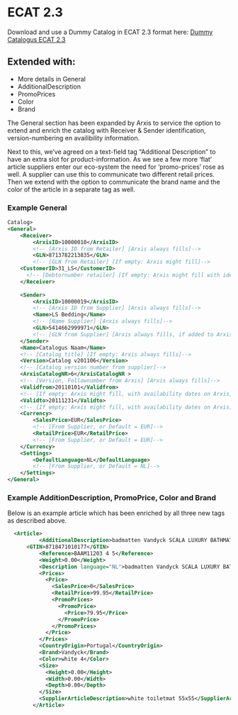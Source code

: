# ECAT 2.3

Download and use a Dummy Catalog in ECAT 2.3 format here: [Dummy Catalogus ECAT 2.3](https://github.com/Arxis-io/eCatalog/blob/main/ECAT/2.3%20%5BGeneral%2C%20AdditionalDescription%2C%20PromoPrice%2C%20Color%2C%20Brand%5D/Sample/Dummy%20Catalogus%20ECAT2.3%20.xml)

## Extended with:

- More details in General
- AdditionalDescription
- PromoPrices
- Color
- Brand

The General section has been expanded by Arxis to service the option to extend and enrich the catalog with Receiver & Sender identification, version-numbering en availibility information.

Next to this, we’ve agreed on a text-field tag “Additional Description” to have an extra slot for product-information. As we see a few more ‘flat’ article suppliers enter our eco-system the need for ‘promo-prices’ rose as well. A supplier can use this to communicate two different retail prices. 
Then we extend with the option to communicate the brand name and the color of the article in a separate tag as well. 


### Example General

```xml
Catalog>
<General>
	<Receiver>
		<ArxisID>10000010</ArxisID> 
		<!-- [Arxis ID from Retailer] [Arxis always fills]-->
		<GLN>8713782213835</GLN> 
		<!-- [GLN from Retailer] [If empty: Arxis might fill]-->
    <CustomerID>31_LS</CustomerID> 
	  <!-- [Debtornumber retailer] [If empty: Arxis might fill with identification number]-->
	</Receiver>
	
	<Sender>
		<ArxisID>10000019</ArxisID> 
		<!-- [Arxis ID from Supplier] [Arxis always fills]-->
		<Name>LS Bedding</Name> 
		<!-- [Name Supplier] [Arxis always fills]-->
		<GLN>5414662999971</GLN> 
		<!-- [GLN from Supplier] [Arxis always fills, if added to Arxis]-->
	</Sender>
	<Name>Catalogus Naam</Name> 
	<!-- [Catalog title] [If empty: Arxis always fills]-->
	<Version>Catalog v201106</Version> 
	<!-- [Catalog version number from supplier]-->
	<ArxisCatalogNR>6</ArxisCatalogNR > 
	<!-- [Version, Follownumber from Arxis] [Arxis always fills]-->	
	<Validfrom>20110101</Validfrom> 
	<!-- [If empty: Arxis might fill, with availability dates on Arxis]-->
	<Validto>20111231</Validto> 
	<!-- [If empty: Arxis might fill, with availability dates on Arxis]-->
	<Currency> 
		<SalesPrice>EUR</SalesPrice>
		<!-- [From Supplier, or Default = EUR]-->
		<RetailPrice>EUR</RetailPrice> 
		<!-- [From Supplier, or Default = EUR]-->
	</Currency>
	<Settings> 
		<DefaultLanguage>NL</DefaultLanguage> 
		<!-- [From Supplier, or Default = NL]-->
	</Settings>
</General> 

```

### Example AdditionDescription, PromoPrice, Color and Brand

Below is an example article which has been enriched by all three new tags as described above.


```xml
  <Article>
          <AdditionalDescription>badmatten Vandyck SCALA LUXURY BATHMAT</AdditionalDescription>
 	  <GTIN>8718471010177</GTIN>
          <Reference>BAAM11203 4 5</Reference>
          <Weight>0.00</Weight>
          <Description language="NL">badmatten Vandyck SCALA LUXURY BATHMAT white toiletmat 55x55</Description>
          <Prices>
            <Price>
              <SalesPrice>0</SalesPrice>
              <RetailPrice>99.95</RetailPrice>
              <PromoPrices>
                <PromoPrice>
                  <Price>79.95</Price>
                </PromoPrice>
              </PromoPrices>
            </Price>
          </Prices>
          <CountryOrigin>Portugal</CountryOrigin>
          <Brand>Vandyck</Brand>
          <Color>white 4</Color>
          <Size>
            <Height>0.00</Height>
            <Width>0.00</Width>
            <Depth>0.00</Depth>
          </Size>
          <SupplierArticleDescription>white toiletmat 55x55</SupplierArticleDescription>
        </Article>

```